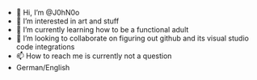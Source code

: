- 👋 Hi, I’m @J0hN0o
- 👀 I’m interested in art and stuff
- 🌱 I’m currently learning how to be a functional adult
- 💞️ I’m looking to collaborate on figuring out github and its visual studio code integrations
- 📫 How to reach me is currently not a question
- German/English

<!---
J0hN0o/J0hN0o is a ✨ special ✨ repository because its `README.md` (this file) appears on your GitHub profile.
You can click the Preview link to take a look at your changes.
--->
